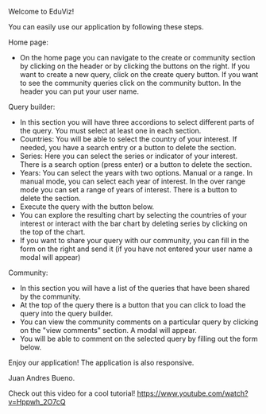 Welcome to EduViz!

You can easily use our application by following these steps.

Home page:

- On the home page you can navigate to the create or community section by clicking on the header or by clicking the buttons on the right. If you want to create a new query, click on the create query button. If you want to see the community queries click on the community button. In the header you can put your user name.

Query builder:

- In this section you will have three accordions to select different parts of the query. You must select at least one in each section.
- Countries: You will be able to select the country of your interest. If needed, you have a search entry or a button to delete the section.
- Series: Here you can select the series or indicator of your interest. There is a search option (press enter) or a button to delete the section.
- Years: You can select the years with two options. Manual or a range. In manual mode, you can select each year of interest. In the over range mode you can set a range of years of interest. There is a button to delete the section.
- Execute the query with the button below.
- You can explore the resulting chart by selecting the countries of your interest or interact with the bar chart by deleting series by clicking on the top of the chart.
- If you want to share your query with our community, you can fill in the form on the right and send it (if you have not entered your user name a modal will appear)

Community:

- In this section you will have a list of the queries that have been shared by the community.
- At the top of the query there is a button that you can click to load the query into the query builder.
- You can view the community comments on a particular query by clicking on the "view comments" section. A modal will appear.
- You will be able to comment on the selected query by filling out the form below.

Enjoy our application!
The application is also responsive.

Juan Andres Bueno.

Check out this video for a cool tutorial! https://www.youtube.com/watch?v=Hppwh_2O7cQ

